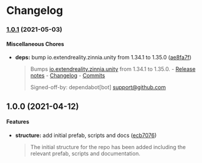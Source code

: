 # Changelog

### [1.0.1](https://github.com/ExtendRealityLtd/Tilia.Locomotors.MovementAmplifier.Unity/compare/v1.0.0...v1.0.1) (2021-05-03)

#### Miscellaneous Chores

* **deps:** bump io.extendreality.zinnia.unity from 1.34.1 to 1.35.0 ([ae8fa7f](https://github.com/ExtendRealityLtd/Tilia.Locomotors.MovementAmplifier.Unity/commit/ae8fa7fc9d49564b5c17ef0f47a7565ef1bba627))
  > Bumps [io.extendreality.zinnia.unity](https://github.com/ExtendRealityLtd/Zinnia.Unity) from 1.34.1 to 1.35.0. - [Release notes](https://github.com/ExtendRealityLtd/Zinnia.Unity/releases) - [Changelog](https://github.com/ExtendRealityLtd/Zinnia.Unity/blob/master/CHANGELOG.md) - [Commits](https://github.com/ExtendRealityLtd/Zinnia.Unity/compare/v1.34.1...v1.35.0)
  > 
  > Signed-off-by: dependabot[bot] <support@github.com>

## 1.0.0 (2021-04-12)

#### Features

* **structure:** add initial prefab, scripts and docs ([ecb7076](https://github.com/ExtendRealityLtd/Tilia.Locomotors.MovementAmplifier.Unity/commit/ecb7076bc7f2157fe9d82dfbbcfaa1396486d76b))
  > The initial structure for the repo has been added including the relevant prefab, scripts and documentation.
